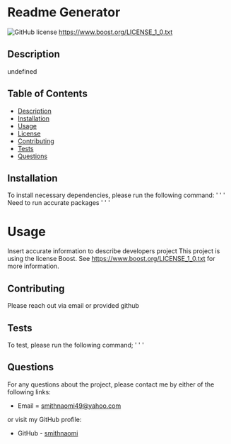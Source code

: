 # Readme Generator 

  ![GitHub license](https://img.shields.io/badge/license-Boost-blue.svg)
    https://www.boost.org/LICENSE_1_0.txt

  ## Description
  undefined

  ## Table of Contents

  * [Description](#description)
  * [Installation](#installation)
  * [Usage](#usage)
  * [License](#license)
  * [Contributing](#contributing)
  * [Tests](#tests)
  * [Questions](#questions)

  ## Installation

  To install necessary dependencies, please run the following command:
  ' ' '
  Need to run accurate packages
  ' ' '

  # Usage
  Insert accurate information to describe developers project
  This project is using the license Boost. See https://www.boost.org/LICENSE_1_0.txt for more information.

  ## Contributing
  Please reach out via email or provided github
  
  ## Tests
  To test, please run the following command;
  ' ' '

  ## Questions
  For any questions about the project, please contact me by either of the following links:

  * Email = smithnaomi49@yahoo.com

  or visit my GitHub profile:

  * GitHub - [smithnaomi](https://github.com/smithnaomi)

